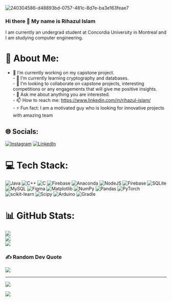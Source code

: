 ![240304586-d48893bd-0757-481c-8d7e-ba3e163feae7](https://github.com/Rihazul/Rihazul/assets/99052898/fa131b6d-634f-49a0-b522-a33621a7549f)

### Hi there 👋 My name is Rihazul Islam 
I am currently an undergrad student at Concordia University in Montreal and I am studying computer engineering. 

# 💫 About Me:
- 🔭 I’m currently working on my capstone project. <br>- 🌱 I’m currently learning cryptography and databases. <br>- 👯 I’m looking to collaborate on capstone projects, interesting competitions or any engagements that will give me positive insights.<br>- 💬 Ask me about anything you are interested.<br>- 📫 How to reach me: https://www.linkedin.com/in/rihazul-islam/<br>- ⚡ Fun fact: I am a motivated guy who is looking for innovative projects with amazing team<br>


## 🌐 Socials:
[![Instagram](https://img.shields.io/badge/Instagram-%23E4405F.svg?logo=Instagram&logoColor=white)](https://instagram.com/https://www.instagram.com/rihazul_07/) [![LinkedIn](https://img.shields.io/badge/LinkedIn-%230077B5.svg?logo=linkedin&logoColor=white)](https://linkedin.com/in/https://www.linkedin.com/in/rihazul-islam/) 

# 💻 Tech Stack:
![Java](https://img.shields.io/badge/java-%23ED8B00.svg?style=for-the-badge&logo=openjdk&logoColor=white) ![C++](https://img.shields.io/badge/c++-%2300599C.svg?style=for-the-badge&logo=c%2B%2B&logoColor=white) ![C](https://img.shields.io/badge/c-%2300599C.svg?style=for-the-badge&logo=c&logoColor=white) ![Firebase](https://img.shields.io/badge/firebase-%23039BE5.svg?style=for-the-badge&logo=firebase) ![Anaconda](https://img.shields.io/badge/Anaconda-%2344A833.svg?style=for-the-badge&logo=anaconda&logoColor=white) ![NodeJS](https://img.shields.io/badge/node.js-6DA55F?style=for-the-badge&logo=node.js&logoColor=white) ![Firebase](https://img.shields.io/badge/Firebase-039BE5?style=for-the-badge&logo=Firebase&logoColor=white) ![SQLite](https://img.shields.io/badge/sqlite-%2307405e.svg?style=for-the-badge&logo=sqlite&logoColor=white) ![MySQL](https://img.shields.io/badge/mysql-%2300000f.svg?style=for-the-badge&logo=mysql&logoColor=white) ![Figma](https://img.shields.io/badge/figma-%23F24E1E.svg?style=for-the-badge&logo=figma&logoColor=white) ![Matplotlib](https://img.shields.io/badge/Matplotlib-%23ffffff.svg?style=for-the-badge&logo=Matplotlib&logoColor=black) ![NumPy](https://img.shields.io/badge/numpy-%23013243.svg?style=for-the-badge&logo=numpy&logoColor=white) ![Pandas](https://img.shields.io/badge/pandas-%23150458.svg?style=for-the-badge&logo=pandas&logoColor=white) ![PyTorch](https://img.shields.io/badge/PyTorch-%23EE4C2C.svg?style=for-the-badge&logo=PyTorch&logoColor=white) ![scikit-learn](https://img.shields.io/badge/scikit--learn-%23F7931E.svg?style=for-the-badge&logo=scikit-learn&logoColor=white) ![Scipy](https://img.shields.io/badge/SciPy-%230C55A5.svg?style=for-the-badge&logo=scipy&logoColor=%white) ![Arduino](https://img.shields.io/badge/-Arduino-00979D?style=for-the-badge&logo=Arduino&logoColor=white) ![Gradle](https://img.shields.io/badge/Gradle-02303A.svg?style=for-the-badge&logo=Gradle&logoColor=white)
# 📊 GitHub Stats:
![](https://github-readme-stats.vercel.app/api?username=Rihazul&theme=dark&hide_border=false&include_all_commits=false&count_private=false)<br/>
![](https://github-readme-streak-stats.herokuapp.com/?user=Rihazul&theme=dark&hide_border=false)<br/>
![](https://github-readme-stats.vercel.app/api/top-langs/?username=Rihazul&theme=dark&hide_border=false&include_all_commits=false&count_private=false&layout=compact)

### ✍️ Random Dev Quote
![](https://quotes-github-readme.vercel.app/api?type=horizontal&theme=radical)

---
[![](https://visitcount.itsvg.in/api?id=Rihazul&icon=0&color=0)](https://visitcount.itsvg.in)

<!-- Proudly created with GPRM ( https://gprm.itsvg.in ) -->




![](https://github.com/Rihazul/Rihazul/assets/99052898/e90f495c-badf-451e-8f04-16aa72b0bbc2)    




